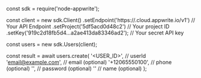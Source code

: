 const sdk = require('node-appwrite');

const client = new sdk.Client()
    .setEndpoint('https://<REGION>.cloud.appwrite.io/v1') // Your API Endpoint
    .setProject('5df5acd0d48c2') // Your project ID
    .setKey('919c2d18fb5d4...a2ae413da83346ad2'); // Your secret API key

const users = new sdk.Users(client);

const result = await users.create(
    '<USER_ID>', // userId
    'email@example.com', // email (optional)
    '+12065550100', // phone (optional)
    '', // password (optional)
    '<NAME>' // name (optional)
);
